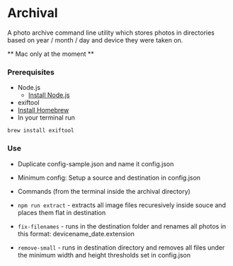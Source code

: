# Archival

A photo archive command line utility which stores photos in directories based on year / month / day and device they were taken on.


** Mac only at the moment **

### Prerequisites

* Node.js
  * [Install Node.js](https://nodejs.org/en/)
* exiftool
 * [Install Homebrew](https://brew.sh/)
 * In your terminal run
```
brew install exiftool
```



### Use

* Duplicate config-sample.json and name it config.json
* Minimum config: Setup a source and destination in config.json

* Commands (from the terminal inside the archival directory)
 * `npm run extract` - extracts all image files recuresively inside souce and places them flat in destination
 * `fix-filenames` - runs in the destination folder and renames all photos in this format: devicename_date.extension
 * `remove-small` - runs in destination directory and removes all files under the minimum width and height thresholds set in config.json
